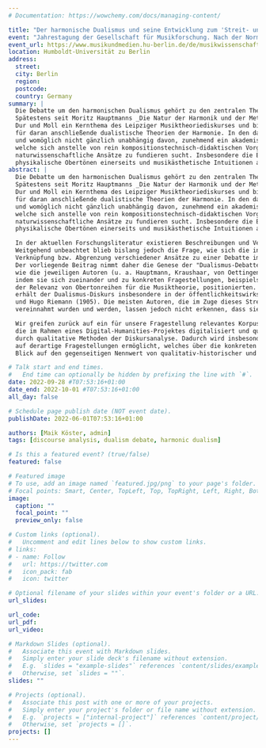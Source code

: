 ```yaml
---
# Documentation: https://wowchemy.com/docs/managing-content/

title: "Der harmonische Dualismus und seine Entwicklung zum 'Streit- und Angelpunkt der Musiktheorie' - eine Diskursanalyse"
event: "Jahrestagung der Gesellschaft für Musikforschung. Nach der Norm: Musikwissenschaft im 21. Jahrhundert"
event_url: https://www.musikundmedien.hu-berlin.de/de/musikwissenschaft/gfm2022
location: Humboldt-Universität zu Berlin
address:
  street:
  city: Berlin
  region:
  postcode:
  country: Germany
summary: |
  Die Debatte um den harmonischen Dualismus gehört zu den zentralen Themenfeldern der Musiktheorie des 19. Jahrhunderts in Deutschland. 
  Spätestens seit Moritz Hauptmanns _Die Natur der Harmonik und der Metrik_ (1853) war die Frage nach der Beziehung der beiden Tongeschlechter 
  Dur und Moll ein Kernthema des Leipziger Musiktheoriediskurses und bildete in ihrer dialektischen Grundkonzeption das Fundament 
  für daran anschließende dualistische Theorien der Harmonie. In den darauf folgenden Jahrzehnten bildete sich darüber hinaus, 
  und womöglich nicht gänzlich unabhängig davon, zunehmend ein akademisches Selbstverständnis einer Musiktheorie heraus, 
  welche sich anstelle von rein kompositionstechnisch-didaktischen Vorgaben durch eine stärkere Rückbindung an philosophische und 
  naturwissenschaftliche Ansätze zu fundieren sucht. Insbesondere die Begründung der Mollkonsonanz wurde durch Bezugnahme auf 
  physikalische Obertönen einerseits und musikästhetische Intuitionen andererseits zu einem wichtigen Austragungsfeld dieses Selbstverortungsprozesses.
abstract: |
  Die Debatte um den harmonischen Dualismus gehört zu den zentralen Themenfeldern der Musiktheorie des 19. Jahrhunderts in Deutschland. 
  Spätestens seit Moritz Hauptmanns _Die Natur der Harmonik und der Metrik_ (1853) war die Frage nach der Beziehung der beiden Tongeschlechter 
  Dur und Moll ein Kernthema des Leipziger Musiktheoriediskurses und bildete in ihrer dialektischen Grundkonzeption das Fundament 
  für daran anschließende dualistische Theorien der Harmonie. In den darauf folgenden Jahrzehnten bildete sich darüber hinaus, 
  und womöglich nicht gänzlich unabhängig davon, zunehmend ein akademisches Selbstverständnis einer Musiktheorie heraus, 
  welche sich anstelle von rein kompositionstechnisch-didaktischen Vorgaben durch eine stärkere Rückbindung an philosophische und 
  naturwissenschaftliche Ansätze zu fundieren sucht. Insbesondere die Begründung der Mollkonsonanz wurde durch Bezugnahme auf 
  physikalische Obertönen einerseits und musikästhetische Intuitionen andererseits zu einem wichtigen Austragungsfeld dieses Selbstverortungsprozesses.

  In der aktuellen Forschungsliteratur existieren Beschreibungen und Vergleiche der Theorie-Entwürfe diverser beteiligter Autoren. 
  Weitgehend unbeachtet blieb bislang jedoch die Frage, wie sich die inhaltliche Auseinandersetzung selbst von der Aneinanderreihung und 
  Verknüpfung bzw. Abgrenzung verschiedener Ansätze zu einer Debatte im eigentlichen Sinne entwickelte. 
  Der vorliegende Beitrag nimmt daher die Genese der "Dualismus-Debatte" in zeitgenössischen Publikationen in den Blick und zeichnet nach, 
  wie die jeweiligen Autoren (u. a. Hauptmann, Kraushaar, von Oettingen, Hostinsky und Riemann) implizit oder explizit daran teilnahmen, 
  indem sie sich zueinander und zu konkreten Fragestellungen, beispielsweise etwa dem Tongeschlecht der Oberdominante in Moll oder 
  der Relevanz von Obertonreihen für die Musiktheorie, positionierten. Den Charakter einer zwischen zwei Polen ausgefochtenen Debatte 
  erhält der Dualismus-Diskurs insbesondere in der öffentlichkeitswirksam ausgetragenen Auseinandersetzung zwischen Georg Capellen 
  und Hugo Riemann (1905). Die meisten Autoren, die im Zuge dieses Streits retrospektiv für die dualistische oder monistische Seite 
  vereinnahmt wurden und werden, lassen jedoch nicht erkennen, dass sie sich selbst als Teilnehmer einer dermaßen klar umrissenen Debatte wahrgenommen hätten.

  Wir greifen zurück auf ein für unsere Fragestellung relevantes Korpus musiktheoretischer Schriften, 
  die im Rahmen eines Digital-Humanities-Projektes digitalisiert und quantitativ analysiert wurden und ergänzen diesen "Distant-Reading"-Ansatz 
  durch qualitative Methoden der Diskursanalyse. Dadurch wird insbesondere auch eine kritischen Evaluation der Anwendung quantitativer Methoden 
  auf derartige Fragestellungen ermöglicht, welches über die konkreten Befunde unserer Analyse hinaus einen 
  Blick auf den gegenseitigen Nennwert von qualitativ-historischer und quantitativ-empirischer Musikforschung eröffnet. 

# Talk start and end times.
#   End time can optionally be hidden by prefixing the line with `#`.
date: 2022-09-28 #T07:53:16+01:00
date_end: 2022-10-01 #T07:53:16+01:00
all_day: false

# Schedule page publish date (NOT event date).
publishDate: 2022-06-01T07:53:16+01:00

authors: [Maik Köster, admin]
tags: [discourse analysis, dualism debate, harmonic dualism]

# Is this a featured event? (true/false)
featured: false

# Featured image
# To use, add an image named `featured.jpg/png` to your page's folder. 
# Focal points: Smart, Center, TopLeft, Top, TopRight, Left, Right, BottomLeft, Bottom, BottomRight.
image:
  caption: ""
  focal_point: ""
  preview_only: false

# Custom links (optional).
#   Uncomment and edit lines below to show custom links.
# links:
# - name: Follow
#   url: https://twitter.com
#   icon_pack: fab
#   icon: twitter

# Optional filename of your slides within your event's folder or a URL.
url_slides:

url_code:
url_pdf:
url_video:

# Markdown Slides (optional).
#   Associate this event with Markdown slides.
#   Simply enter your slide deck's filename without extension.
#   E.g. `slides = "example-slides"` references `content/slides/example-slides.md`.
#   Otherwise, set `slides = ""`.
slides: ""

# Projects (optional).
#   Associate this post with one or more of your projects.
#   Simply enter your project's folder or file name without extension.
#   E.g. `projects = ["internal-project"]` references `content/project/deep-learning/index.md`.
#   Otherwise, set `projects = []`.
projects: []
---
```

